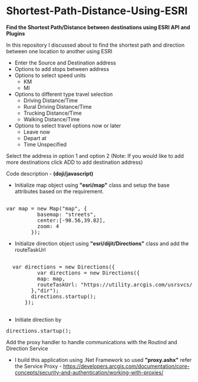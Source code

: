 # Shortest-Path-Distance-Using-ESRI
**Find the Shortest Path/Distance between destinations using ESRI API and Plugins**

In this repository I discussed about to find the shortest path and direction between one location to another using ESRI 
 
<ul>
<li> Enter the Source and Destination address 
<li> Options to add stops between address
<li> Options to select speed units
	<ul>
		<li> KM
		<li> MI
	</ul>
<li> Options to different type  travel selection 
	<ul>
		<li> Driving Distance/Time
		<li> Rural Driving Distance/Time
		<li> Trucking Distance/Time
		<li> Walking Distance/Time
	</ul>
<li> Options to select travel options now or later
	<ul>
		<li> Leave now
		<li> Depart at
		<li> Time Unspecified
	</ul>
</ul>

Select the address in option 1 and option 2 (Note: If you would like to add more destinations click ADD to add destination address)

Code description - **(doji/javascript)**

- Initialize map object using **"esri/map"** class and setup the base attributes based on the requirement.
<pre> 
var map = new Map("map", {
          basemap: "streets",
          center:[-98.56,39.82],
          zoom: 4
        });
</pre> 
- Initialize direction object using **"esri/dijit/Directions"** class and add the routeTaskUrl
<pre> 
  var directions = new Directions({
          var directions = new Directions({
          map: map,
          routeTaskUrl: "https://utility.arcgis.com/usrsvcs/appservices/srsKxBIxJZB0pTZ0/rest/services/World/Route/NAServer/Route_World"
        },"dir");
        directions.startup();
      });
      </pre> 
- Initiate direction by 
<pre>directions.startup();</pre> 

Add the proxy handler to handle communications with the Routind and Direction Service 
- I build this application using .Net Framework so used **"proxy.ashx"** refer the Service Proxy - https://developers.arcgis.com/documentation/core-concepts/security-and-authentication/working-with-proxies/

